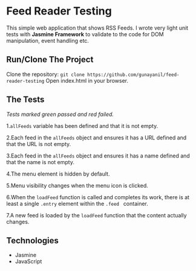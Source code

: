 # Feed Reader Testing
This simple web application that shows RSS Feeds. I wrote very light unit tests with **Jasmine Framework** to validate to the code for DOM manipulation, event handling etc.


## Run/Clone The Project

Clone the repository: ```git clone https://github.com/gunayanil/feed-reader-testing```
Open index.html in your browser.


## The Tests

*Tests marked green passed and red failed.*

1.```allFeeds``` variable has been defined and that it is not empty.

2.Each feed in the ```allFeeds``` object and ensures it has a URL defined and that the URL is not empty.

3.Each feed in the ```allFeeds``` object and ensures it has a name defined and that the name is not empty.

4.The menu element is hidden by default.

5.Menu visibility changes when the menu icon is clicked.

6.When the ```loadFeed``` function is called and completes its work,  there is at least a single ```.entry``` element within the ```.feed ``` container.

7.A new feed is loaded by the ```loadFeed``` function that the content actually changes.

## Technologies
* Jasmine
* JavaScript
